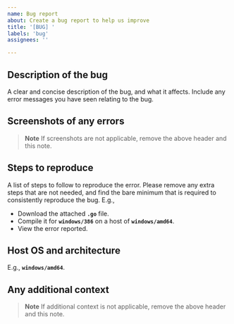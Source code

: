 ```yaml
---
name: Bug report
about: Create a bug report to help us improve
title: '[BUG] '
labels: 'bug'
assignees: ''

---
```


## Description of the bug

A clear and concise description of the bug, and what it affects. Include any error messages you have seen relating to the bug.

## Screenshots of any errors

> **Note** If screenshots are not applicable, remove the above header and this note.

## Steps to reproduce

A list of steps to follow to reproduce the error. Please remove any extra steps that are not needed, and find the bare minimum that is required to consistently reproduce the bug. E.g.,

* Download the attached **`.go`** file.
* Compile it for **`windows/386`** on a host of **`windows/amd64`**.
* View the error reported.

## Host OS and architecture

E.g., **`windows/amd64`**.

## Any additional context

> **Note** If additional context is not applicable, remove the above header and this note.
